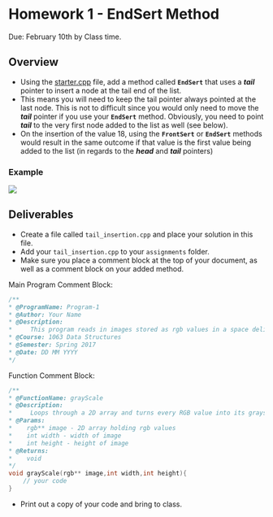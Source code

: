 Homework 1 - EndSert Method
==========
Due: February 10th by Class time.

## Overview
- Using the [starter.cpp](./starter.cpp) file, add a method called **`EndSert`** that uses a ***tail*** pointer to insert a node at the tail end of the list.
- This means you will need to keep the tail pointer always pointed at the last node. This is not to difficult since you would only need to move the ***tail*** pointer if you use your **`EndSert`** method. Obviously, you need to point ***tail*** to the very first node added to the list as well (see below).
- On the insertion of the value 18, using the **`FrontSert`** or **`EndSert`** methods would result in the same outcome if that value is the first value being added to the list (in regards to the ***head*** and ***tail*** pointers)

### Example

![](https://d3vv6lp55qjaqc.cloudfront.net/items/0U2R2P3R0E0z080R150O/linked_lsit.png?X-CloudApp-Visitor-Id=1094421)

## Deliverables

- Create a file called `tail_insertion.cpp` and place your solution in this file.
- Add your `tail_insertion.cpp` to your `assignments` folder.
- Make sure you place a comment block at the top of your document, as well as a comment block on your added method.

Main Program Comment Block:
```cpp
/**
* @ProgramName: Program-1
* @Author: Your Name 
* @Description: 
*     This program reads in images stored as rgb values in a space delimited file format.
* @Course: 1063 Data Structures
* @Semester: Spring 2017
* @Date: DD MM YYYY
*/
```

Function Comment Block:
```cpp
/**
* @FunctionName: grayScale
* @Description: 
*     Loops through a 2D array and turns every RGB value into its grayscale equivalent.
* @Params:
*    rgb** image - 2D array holding rgb values
*    int width - width of image
*    int height - height of image
* @Returns:
*    void
*/
void grayScale(rgb** image,int width,int height){
    // your code
}
```

- Print out a copy of your code and bring to class. 
